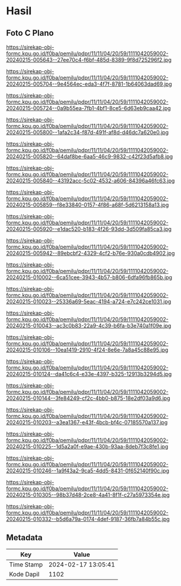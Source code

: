 # Hasil

## Foto C Plano

https://sirekap-obj-formc.kpu.go.id/f0ba/pemilu/pdpr/11/11/04/20/59/1111042059002-20240215-005643--27ee70c4-f6bf-485d-8389-9f8d725296f2.jpg

https://sirekap-obj-formc.kpu.go.id/f0ba/pemilu/pdpr/11/11/04/20/59/1111042059002-20240215-005704--9e4564ec-eda3-4f7f-8781-1b64063dad69.jpg

https://sirekap-obj-formc.kpu.go.id/f0ba/pemilu/pdpr/11/11/04/20/59/1111042059002-20240215-005724--0a9b55ea-7fb1-4bf1-8ce5-6d63eb9caa42.jpg

https://sirekap-obj-formc.kpu.go.id/f0ba/pemilu/pdpr/11/11/04/20/59/1111042059002-20240215-005800--1afa2c34-f87d-491f-af8d-d46dc7a620e0.jpg

https://sirekap-obj-formc.kpu.go.id/f0ba/pemilu/pdpr/11/11/04/20/59/1111042059002-20240215-005820--64daf8be-6aa5-46c9-9832-c42f23d5afb8.jpg

https://sirekap-obj-formc.kpu.go.id/f0ba/pemilu/pdpr/11/11/04/20/59/1111042059002-20240215-005840--43192acc-5c02-4532-a606-84396a46fc63.jpg

https://sirekap-obj-formc.kpu.go.id/f0ba/pemilu/pdpr/11/11/04/20/59/1111042059002-20240215-005859--f8e33840-0157-4f86-a68f-5d6213158a13.jpg

https://sirekap-obj-formc.kpu.go.id/f0ba/pemilu/pdpr/11/11/04/20/59/1111042059002-20240215-005920--e1dac520-b183-4f26-93dd-3d509fa85ca3.jpg

https://sirekap-obj-formc.kpu.go.id/f0ba/pemilu/pdpr/11/11/04/20/59/1111042059002-20240215-005942--89ebcbf2-4329-4cf2-b76e-930a0cdb4902.jpg

https://sirekap-obj-formc.kpu.go.id/f0ba/pemilu/pdpr/11/11/04/20/59/1111042059002-20240215-010002--6ca51cee-3943-4b57-b806-6dfa96fb865b.jpg

https://sirekap-obj-formc.kpu.go.id/f0ba/pemilu/pdpr/11/11/04/20/59/1111042059002-20240215-010023--25336a69-5eac-4194-a724-e7c242ce1031.jpg

https://sirekap-obj-formc.kpu.go.id/f0ba/pemilu/pdpr/11/11/04/20/59/1111042059002-20240215-010043--ac3c0b83-22a9-4c39-b6fa-b3e740a1f09e.jpg

https://sirekap-obj-formc.kpu.go.id/f0ba/pemilu/pdpr/11/11/04/20/59/1111042059002-20240215-010106--10ea1419-2910-4f24-8e6e-7a8a45c88e95.jpg

https://sirekap-obj-formc.kpu.go.id/f0ba/pemilu/pdpr/11/11/04/20/59/1111042059002-20240215-010124--da41c6c4-e33e-4397-b325-12913b3294d5.jpg

https://sirekap-obj-formc.kpu.go.id/f0ba/pemilu/pdpr/11/11/04/20/59/1111042059002-20240215-010144--3fe84249-cf2c-4bb0-b875-18e2df03a9d6.jpg

https://sirekap-obj-formc.kpu.go.id/f0ba/pemilu/pdpr/11/11/04/20/59/1111042059002-20240215-010203--a3ea1367-e43f-4bcb-bf4c-07185570a137.jpg

https://sirekap-obj-formc.kpu.go.id/f0ba/pemilu/pdpr/11/11/04/20/59/1111042059002-20240215-010225--1d5a2a0f-e9ae-430b-93aa-8deb7f3c8fe1.jpg

https://sirekap-obj-formc.kpu.go.id/f0ba/pemilu/pdpr/11/11/04/20/59/1111042059002-20240215-010246--1a9f43a2-9ca5-4dd5-8431-0f652140f90c.jpg

https://sirekap-obj-formc.kpu.go.id/f0ba/pemilu/pdpr/11/11/04/20/59/1111042059002-20240215-010305--98b37d48-2ce8-4a41-8f1f-c27a5973354e.jpg

https://sirekap-obj-formc.kpu.go.id/f0ba/pemilu/pdpr/11/11/04/20/59/1111042059002-20240215-010332--b5d6a79a-0174-4def-9187-36fb7a84b55c.jpg


## Metadata

| Key        | Value               |
| ---------- | ------------------- |
| Time Stamp | 2024-02-17 13:05:41 |
| Kode Dapil | 1102                |



